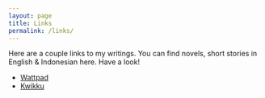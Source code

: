 ```yaml
---
layout: page
title: Links
permalink: /links/
---
```


Here are a couple links to my writings. You can find novels, short stories in English & Indonesian here. Have a look!

- [Wattpad](https://www.wattpad.com/user/februalia1)
- [Kwikku](https://www.kwikku.com/februalia1)
